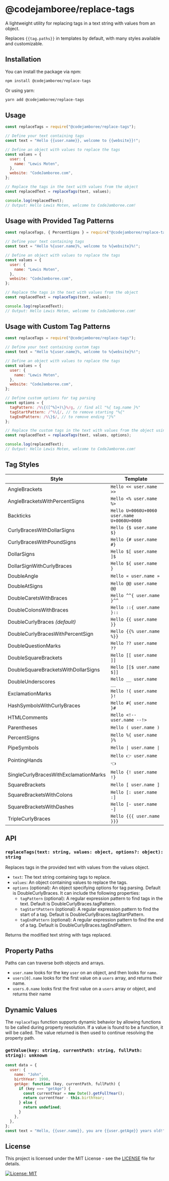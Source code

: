 # @codejamboree/replace-tags

A lightweight utility for replacing tags in a text string with values from an object.

Replaces `{{tag.paths}}` in templates by default, with many styles available and customizable.

## Installation

You can install the package via npm:

```bash
npm install @codejamboree/replace-tags
```

Or using yarn:

```bash
yarn add @codejamboree/replace-tags
```

## Usage

```js
const replaceTags = require("@codejamboree/replace-tags");

// Define your text containing tags
const text = "Hello {{user.name}}, welcome to {{website}}!";

// Define an object with values to replace the tags
const values = {
  user: {
    name: "Lewis Moten",
  },
  website: "CodeJamboree.com",
};

// Replace the tags in the text with values from the object
const replacedText = replaceTags(text, values);

console.log(replacedText);
// Output: Hello Lewis Moten, welcome to CodeJamboree.com!
```

## Usage with Provided Tag Patterns

```js
const replaceTags, { PercentSigns } = require("@codejamboree/replace-tags");

// Define your text containing tags
const text = "Hello %{user.name}%, welcome to %{website}%!";

// Define an object with values to replace the tags
const values = {
  user: {
    name: "Lewis Moten",
  },
  website: "CodeJamboree.com",
};

// Replace the tags in the text with values from the object
const replacedText = replaceTags(text, values);

console.log(replacedText);
// Output: Hello Lewis Moten, welcome to CodeJamboree.com!
```

## Usage with Custom Tag Patterns

```js
const replaceTags = require("@codejamboree/replace-tags");

// Define your text containing custom tags
const text = "Hello %{user.name}%, welcome to %{website}%!";

// Define an object with values to replace the tags
const values = {
  user: {
    name: "Lewis Moten",
  },
  website: "CodeJamboree.com",
};

// Define custom options for tag parsing
const options = {
  tagPattern: /%\{([^%]+)\}%/g, // find all "%{ tag.name }%"
  tagStartPattern: /^%\{/, // to remove starting "%{"
  tagEndPattern: /%\}$/, // to remove ending "}%"
};

// Replace the custom tags in the text with values from the object using custom options
const replacedText = replaceTags(text, values, options);

console.log(replacedText);
// Output: Hello Lewis Moten, welcome to CodeJamboree.com!
```

## Tag Styles

| Style                                 | Template                                    |
| ------------------------------------- | ------------------------------------------- |
| AngleBrackets                         | `Hello << user.name >>`                     |
| AngleBracketsWithPercentSigns         | `Hello <% user.name %>`                     |
| Backticks                             | `Hello U+0060U+0060 user.name U+0060U+0060` |
| CurlyBracesWithDollarSigns            | `Hello {$ user.name $}`                     |
| CurlyBracesWithPoundSigns             | `Hello {# user.name #}`                     |
| DollarSigns                           | `Hello $[ user.name ]$`                     |
| DollarSignWithCurlyBraces             | `Hello ${ user.name }`                      |
| DoubleAngle                           | `Hello « user.name »`                       |
| DoubleAtSigns                         | `Hello @@ user.name @@`                     |
| DoubleCaretsWithBraces                | `Hello ^^{ user.name }^^`                   |
| DoubleColonsWithBraces                | `Hello ::{ user.name }::`                   |
| DoubleCurlyBraces _(default)_         | `Hello {{ user.name }}`                     |
| DoubleCurlyBracesWithPercentSign      | `Hello {{% user.name %}}`                   |
| DoubleQuestionMarks                   | `Hello ?? user.name ??`                     |
| DoubleSquareBrackets                  | `Hello [[ user.name ]]`                     |
| DoubleSquareBracketsWithDollarSigns   | `Hello [[$ user.name $]]`                   |
| DoubleUnderscores                     | `Hello __ user.name __`                     |
| ExclamationMarks                      | `Hello !{ user.name }!`                     |
| HashSymbolsWithCurlyBraces            | `Hello #{ user.name }#`                     |
| HTMLComments                          | `Hello <!-- user.name --!>`                 |
| Parentheses                           | `Hello ( user.name )`                       |
| PercentSigns                          | `Hello %{ user.name }%`                     |
| PipeSymbols                           | `Hello \| user.name \|`                     |
| PointingHands                         | `Hello 👉 user.name 👈`                     |
| SingleCurlyBracesWithExclamationMarks | `Hello {! user.name !}`                     |
| SquareBrackets                        | `Hello [ user.name ]`                       |
| SquareBracketsWithColons              | `Hello [: user.name :]`                     |
| SquareBracketsWithDashes              | `Hello [- user.name -]`                     |
| TripleCurlyBraces                     | `Hello {{{ user.name }}}`                   |

## API

### `replaceTags(text: string, values: object, options?: object): string`

Replaces tags in the provided text with values from the values object.

- `text`: The text string containing tags to replace.
- `values`: An object containing values to replace the tags.
- `options` (optional): An object specifying options for tag parsing. Default is DoubleCurlyBraces. It can include the following properties:
  - `tagPattern` (optional): A regular expression pattern to find tags in the text. Default is DoubleCurlyBraces.tagPattern.
  - `tagStartPattern` (optional): A regular expression pattern to find the start of a tag. Default is DoubleCurlyBraces.tagStartPattern.
  - `tagEndPattern` (optional): A regular expression pattern to find the end of a tag. Default is DoubleCurlyBraces.tagEndPattern.

Returns the modified text string with tags replaced.

## Property Paths

Paths can can traverse both objects and arrays.

- `user.name` looks for the key `user` on an object, and then looks for `name`.
- `users[0].name` looks for the first value on a `users` array, and returns their name.
- `users.0.name` looks first the first value on a `users` array or object, and returns their name

## Dynamic Values

The `replaceTags` function supports dynamic behavior by allowing functions to be called during property resolution. If a value is found to be a function, it will be called. The value returned is then used to continue resolving the property path.

### `getValue(key: string, currentPath: string, fullPath: string): unknown`

```js
const data = {
  user: {
    name: "John",
    birthYear: 1990,
    getAge: function (key, currentPath, fullPath) {
      if (key === "getAge") {
        const currentYear = new Date().getFullYear();
        return currentYear - this.birthYear;
      } else {
        return undefined;
      }
    },
  },
};
const text = "Hello, {{user.name}}, you are {{user.getAge}} years old!";
```

## License

This project is licensed under the MIT License - see the [LICENSE](LICENSE.md) file for details.

[![License: MIT](https://img.shields.io/badge/License-MIT-yellow.svg)](LICENSE.md)
